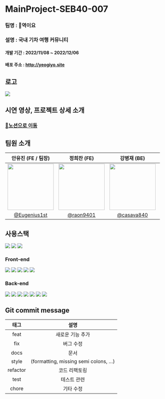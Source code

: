# MainProject-SEB40-007
### 팀명 : 🚂역이요
### 설명 : 국내 기차 여행 커뮤니티
#### 개발 기간 : 2022/11/08 ~ 2022/12/06
#### 배포 주소 : http://yeogiyo.site

## 로고
<img src = "https://pre-032-bucket.s3.ap-northeast-2.amazonaws.com/text_logo_ver4.png" >
      
## 시연 영상, 프로젝트 상세 소개
### <a href = "https://codestates.notion.site/40-Team007-f5f31466aa20417597fde76d78641813">📝노션으로 이동</a>

## 팀원 소개
|안유진 (FE / 팀장)|정희찬 (FE)|강병재 (BE)|조성웅 (BE)|
|:-:|:-:|:-:|:-:|
|<img src="https://postfiles.pstatic.net/MjAyMjEyMDhfNCAg/MDAxNjcwNDgxNDE2MzY0.39FPlr3VWa1d5x9JajID37iPqqaNJ2dPKZpiazxv-s8g.OopNvHKeMhr4QzBqjRMSzg7P65pAzUdLQS4WD_AtyrYg.PNG.zazz25/Untitled_(3)_(1).png?type=w773" width=150>|<img src="https://s3.us-west-2.amazonaws.com/secure.notion-static.com/e1f0ac5b-3cd0-4ca0-89b7-d36b5023c6b8/%EB%82%B4%EC%82%AC%EC%A7%84.png?X-Amz-Algorithm=AWS4-HMAC-SHA256&X-Amz-Content-Sha256=UNSIGNED-PAYLOAD&X-Amz-Credential=AKIAT73L2G45EIPT3X45%2F20221204%2Fus-west-2%2Fs3%2Faws4_request&X-Amz-Date=20221204T052831Z&X-Amz-Expires=86400&X-Amz-Signature=4c3794d1c9580dc1577b68b145cbfaee36f2f68561c417d289d9545ca2d649c0&X-Amz-SignedHeaders=host&response-content-disposition=filename%3D%22%25EB%2582%25B4%25EC%2582%25AC%25EC%25A7%2584.png%22&x-id=GetObject" width=150 >|<img src="https://s3.us-west-2.amazonaws.com/secure.notion-static.com/b72ae129-1538-49f1-89b7-74ae0953c6e9/%EB%B3%91%EC%9E%AC%EB%8B%98.png?X-Amz-Algorithm=AWS4-HMAC-SHA256&X-Amz-Content-Sha256=UNSIGNED-PAYLOAD&X-Amz-Credential=AKIAT73L2G45EIPT3X45%2F20221204%2Fus-west-2%2Fs3%2Faws4_request&X-Amz-Date=20221204T052912Z&X-Amz-Expires=86400&X-Amz-Signature=c4ee11a315078531483f744f66ba7c4fae19055f688d1ad8584f0317334d68ac&X-Amz-SignedHeaders=host&response-content-disposition=filename%3D%22%25EB%25B3%2591%25EC%259E%25AC%25EB%258B%2598.png%22&x-id=GetObject" width=150>|<img src="https://s3.us-west-2.amazonaws.com/secure.notion-static.com/a0af3dbc-4c0f-4494-b00d-b4a158b64724/asd.png?X-Amz-Algorithm=AWS4-HMAC-SHA256&X-Amz-Content-Sha256=UNSIGNED-PAYLOAD&X-Amz-Credential=AKIAT73L2G45EIPT3X45%2F20221204%2Fus-west-2%2Fs3%2Faws4_request&X-Amz-Date=20221204T052856Z&X-Amz-Expires=86400&X-Amz-Signature=aefb305c2b6451a123872b5211f294c4469c0e94b26b1755d6d725192f4a9d4f&X-Amz-SignedHeaders=host&response-content-disposition=filename%3D%22asd.png%22&x-id=GetObject" width=150>|
|[@Eugenius1st](https://github.com/Eugenius1st)|[@raon9401](https://github.com/raon9401)| [@casava840](https://github.com/casava840)   |[@woong-sung](https://github.com/woong-sung)|

## 사용스택

<img src="https://img.shields.io/badge/github-181717?style=for-the-badge&logo=github&logoColor=white"> <img src="https://img.shields.io/badge/git-F05032?style=for-the-badge&logo=git&logoColor=white"> <img src="https://img.shields.io/badge/amazonaws-232F3E?style=for-the-badge&logo=amazonaws&logoColor=white">

### Front-end
<img src="https://img.shields.io/badge/react-61DAFB?style=for-the-badge&logo=react&logoColor=white"> <img src="https://img.shields.io/badge/React Router-CA4245?style=for-the-badge&logo=ReactRouter&logoColor=white"/> <img src="https://img.shields.io/badge/React Query-FF4154?style=for-the-badge&logo=reactquery&logoColor=white"/> <img src="https://img.shields.io/badge/tailwindcss-06B6D4?style=for-the-badge&logo=tailwindcss&logoColor=white">
<img src="https://img.shields.io/badge/recoil-f26b00?style=for-the-badge&logo=recoil&logoColor=white">

### Back-end
<img src="https://img.shields.io/badge/java-007396?style=for-the-badge&logo=java&logoColor=white"> <img src="https://img.shields.io/badge/spring-6DB33F?style=for-the-badge&logo=spring&logoColor=white"> <img src="https://img.shields.io/badge/springboot-6DB33F?style=for-the-badge&logo=springboot&logoColor=white"> <img src="https://camo.githubusercontent.com/49befa32300e8d3f71282963743f863d1eed0856ff4073fbcff0f25675912db5/68747470733a2f2f696d672e736869656c64732e696f2f62616467652f537072696e672053656375726974792d3644423333463f7374796c653d666f722d7468652d6261646765266c6f676f3d537072696e67205365637572697479266c6f676f436f6c6f723d7768697465"> <img src="https://camo.githubusercontent.com/ef6c19e247d89935d87fb7ea73b33f638e108fd495b65b5efd9e828bc1f36455/68747470733a2f2f696d672e736869656c64732e696f2f62616467652f537072696e672044617461204a50412d3041424635333f7374796c653d666f722d7468652d6261646765"> <img src="https://img.shields.io/badge/gradle-02303A?style=for-the-badge&logo=gradle&logoColor=white"> <img src="https://img.shields.io/badge/mysql-4479A1?style=for-the-badge&logo=mysql&logoColor=white"> 

## Git commit message
|태그|설명|
|:-:|:-:|
|feat|새로운 기능 추가|
|fix|버그 수정|
|docs|문서|
|style|(formatting, missing semi colons, …)|
|refactor|코드 리팩토링|
|test|테스트 관련|
|chore|기타 수정|
